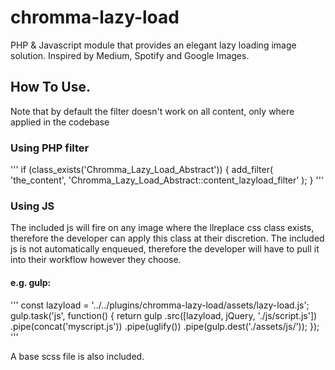 # chromma-lazy-load
PHP &amp; Javascript module that provides an elegant lazy loading image solution. Inspired by Medium, Spotify and Google Images.

## How To Use.
Note that by default the filter doesn't work on all content, only where applied in the codebase

### Using PHP filter
'''
if (class_exists('Chromma_Lazy_Load_Abstract'))
{
  add_filter( 'the_content', 'Chromma_Lazy_Load_Abstract::content_lazyload_filter' );
}
'''


### Using JS
The included js will fire on any image where the llreplace css class exists, therefore the developer can apply this class at their discretion.
The included js is not automatically enqueued, therefore the developer will have to pull it into their workflow however they choose.
#### e.g. gulp:
'''
const lazyload = '../../plugins/chromma-lazy-load/assets/lazy-load.js';
gulp.task('js', function() {
    return gulp
        .src([lazyload, jQuery, './js/script.js'])
        .pipe(concat('myscript.js'))
        .pipe(uglify())
        .pipe(gulp.dest('./assets/js/'));
});
'''

A base scss file is also included.
